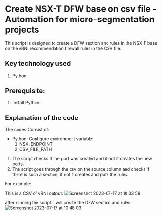 # Create NSX-T DFW base on csv file - Automation for micro-segmentation projects

This script is designed to create a DFW section and rules in the NSX-T base on the vRNI recommendation firewall rules in the CSV file.

## Key technology used

1. Python

## Prerequisite:

1. Install Python.

## Explanation of the code

The codes Consist of:
- Python:
    Configure environment variable:
    1. NSX_ENDPOINT
    2. CSV_FILE_PATH

1. The script checks if the port was created and if not it creates the new ports.
2. The script goes through the csv on the source column and checks if there is such a section, if not it creates and puts the rules.

For example:

This is a CSV of vRNI output:
![Screenshot 2023-07-17 at 10 33 58](https://github.com/avivshaar6/automation/assets/60941781/57b1a43e-b89c-43c2-bb3a-9f8e073f6b4b)


after running the script it will create the DFW section and rules:
![Screenshot 2023-07-17 at 10 48 03](https://github.com/avivshaar6/automation/assets/60941781/05ba4b57-a2a7-4ba6-bf3f-f7f19fefad6e)
